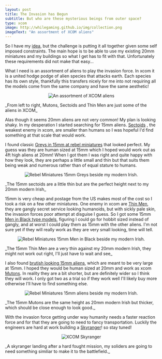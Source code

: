 ```yaml
---
layout: post
title: The Invasion has Begun
subtitle: But who are these mysterious beings from outer space?
type: xcom
image: http://whilegaming.github.io/img/collection.png
imageText: "An assortment of XCOM aliens"
---
```


So I have my [idea](http://whilegaming.github.io/2016-01-10-commander), but the challenge is putting it all together given
some self imposed constraints. The main hope is to be able to use my
existing 20mm miniatures and my buildings so what I get has to fit
with that. Unfortunately these requirements did not make that easy...

What I need is an assortment of aliens to play the invasion force. In
xcom it is a united hodge podge of alien species that attacks earth. Each
species has its own style, thankfully this transfers nicely for me
into not requiring all the models come from the same company and have
the same aesthetic!

<p align="center">
  <img src="http://whilegaming.github.io/img/collection.png" alt="An assortment of XCOM aliens"/>
</p>
_From left to right, Mutons, Sectoids and Thin Men are just some of the aliens in XCOM_

Alas though it seems 20mm aliens are not very common! My plan is
looking shaky. In my desperation I started searching for 15mm aliens.
[Sectoids](http://www.ufopaedia.org/index.php?title=Sectoid_(EU2012)) , the weakest enemy in xcom, are smaller than humans so
I was hopeful I'd find something at that scale that would work.

I found classic [Greys in 15mm at rebel miniatures](http://www.rebelminis.com/15algrar.html) that looked
perfect. My guess was they are human sized at 15mm which I hoped would
work out as 4ft high aliens at 20mm! When I got them I was right and
quite happy with how they look, they are perhaps a little small and
thin but that suits them being weak and numerous rather than of equal
stature to humans.

<p align="center">
  <img src="http://whilegaming.github.io/img/greys.png" alt="Rebel Miniatures 15mm Greys beside my modern Irish."/>
</p>
_The 15mm sectoids are a little thin but are the perfect height next to my 20mm modern Irish_

15mm is very cheap and postage from the US makes most of the cost so I
took a risk on a few other miniatures. One enemy in xcom are [Thin Men](http://www.ufopaedia.org/index.php?title=Thin_Man_(EU2012)),
they are gangly secret service looking humanoids, but with sickly pale
skin, the invasion forces poor attempt at disguise I guess. So I got
some 15mm [Men in Black type models](http://www.rebelminis.com/15mmmeninblack.html), figuring I could go for
hobbit sized instead of gangly, and at worst I could play them as 15mm
with the other aliens. I'm not sure yet if they will really work as
they are very small looking, time will tell.

<p align="center">
  <img src="http://whilegaming.github.io/img/mib.png" alt="Rebel Miniatures 15mm Men in Black beside my modern Irish."/>
</p>
_The 15mm Thin Men are a very thin against my 20mm modern Irish, they might not work out right, I'll just have to wait and see_

I also found [brutish looking 15mm aliens](http://www.rebelminis.com/5150aliens.html), which are meant to be
very large at 15mm. I hoped they would be human sized at 20mm and work
as xcom [Mutons](http://www.ufopaedia.org/index.php?title=Muton_(EU2012)). In reality they are a bit shorter, but are
definitely wider so I think they will work. I only got two as a trial
so if they work well I'll likely buy more otherwise I'll have to find
something else.

<p align="center">
  <img src="http://whilegaming.github.io/img/mutons.png" alt="Rebel Miniatures 15mm aliens beside my modern Irish."/>
</p>
_The 15mm Mutons are the same height as 20mm modern Irish but thicker, which should be close enough to look good._

With the invasion force getting under way humanity needs a faster
reaction force and for that they are going to need to fancy
transportation. Luckily the engineers are hard at work building a
[Skyranger](http://www.ufopaedia.org/index.php?title=Skyranger_(EU2012))! so stay tuned!

<p align="center">
  <img src="http://whilegaming.github.io/img/skyranger.jpg" alt="XCOM Skyranger"/>
</p>
_A skyranger landing after a hard fought mission, my soliders are going to need something similiar to make it to the battlefield._
